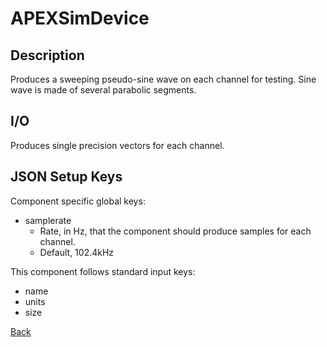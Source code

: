 # APEXSimDevice

## Description

Produces a sweeping pseudo-sine wave on each channel for testing. Sine wave is made of several parabolic segments.

## I/O

Produces single precision vectors for each channel.

## JSON Setup Keys

Component specific global keys:
- samplerate
	- Rate, in Hz, that the component should produce samples for each channel.
	- Default, 102.4kHz

This component follows standard input keys:
- name
- units
- size

[Back](PhoenixComponents.md)

